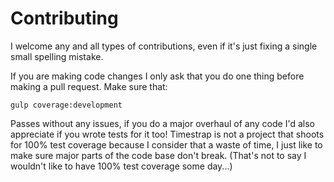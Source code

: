 # Contributing

I welcome any and all types of contributions, even if it's just fixing a single
small spelling mistake.

If you are making code changes I only ask that you do one thing before making
a pull request. Make sure that:

    gulp coverage:development

Passes without any issues, if you do a major overhaul of any code I'd also
appreciate if you wrote tests for it too! Timestrap is not a project that shoots
for 100% test coverage because I consider that a waste of time, I just like to
make sure major parts of the code base don't break. (That's not to say I
wouldn't like to have 100% test coverage some day...)
